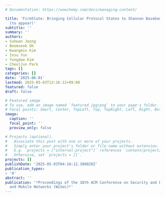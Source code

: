 ```yaml
---
# Documentation: https://wowchemy.com/docs/managing-content/

title: 'FirmState: Bringing Cellular Protocol States to Shannon Baseband Emulation
  (to appear)'
subtitle: ''
summary: ''
authors:
- Suhwan Jeong
- Beomseok Oh
- Kwangmin Kim
- Insu Yun
- Yongdae Kim
- CheolJun Park
tags: []
categories: []
date: '2025-06-01'
lastmod: 2025-05-03T13:16:12+09:00
featured: false
draft: false

# Featured image
# To use, add an image named `featured.jpg/png` to your page's folder.
# Focal points: Smart, Center, TopLeft, Top, TopRight, Left, Right, BottomLeft, Bottom, BottomRight.
image:
  caption: ''
  focal_point: ''
  preview_only: false

# Projects (optional).
#   Associate this post with one or more of your projects.
#   Simply enter your project's folder or file name without extension.
#   E.g. `projects = ["internal-project"]` references `content/project/deep-learning/index.md`.
#   Otherwise, set `projects = []`.
projects: []
publishDate: '2025-05-03T04:16:12.380020Z'
publication_types:
- '0'
abstract: ''
publication: '*Proceedings of the 18th ACM Conference on Security and Privacy in Wireless
  and Mobile Networks (WiSec)*'
---
```

